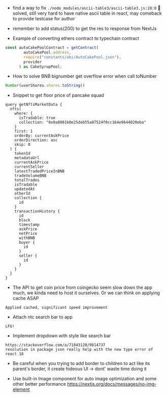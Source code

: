 - find a way to fix `./node_modules/ascii-table3/ascii-table3.js:28:0`
  🤝 solved, still very hard to have native ascii table in react, may comeback to provide testcase for author

- remember to add status(200) to get the res to response from NextJs

- Example of converting ethers contract to typechain contract

```js
const autoCakePoolContract = getContract(
        autoCakePool.address,
        require("constants/abi/AutoCakePool.json"),
        provider
      ) as CakeSyrupPool;
```

- How to solve BNB bignumber get overflow error when call toNumber

```js
Number(userShares.shares.toString()
```

- Snippet to get floor price of pancake squad

```gql
query getNftsMarketData {
  nfts(
    where: {
      isTradable: true
      collection: "0x0a8901b0e25deb55a87524f0cc164e9644020eba"
    }
    first: 1
    orderBy: currentAskPrice
    orderDirection: asc
    skip: 0
  ) {
    tokenId
    metadataUrl
    currentAskPrice
    currentSeller
    latestTradedPriceInBNB
    tradeVolumeBNB
    totalTrades
    isTradable
    updatedAt
    otherId
    collection {
      id
    }
    transactionHistory {
      id
      block
      timestamp
      askPrice
      netPrice
      withBNB
      buyer {
        id
      }
      seller {
        id
      }
    }
  }
}
```

- The API to get coin price from coingecko seem slow down the app much, we kinda need to host it ourselves. Or we can think on applying cache ASAP
```
Applied cached, significant speed improvement
```
- Attach ntc search bar to app
```
LFG!
```

- Implement dropdown with style like search bar
```
https://stackoverflow.com/a/71843120/9814737
resolution in package json really help with the new type error of react 18
```

- Be careful when you trying to add border to children to act like its parent's border, it create hideous UI -> dont' waste time doing it

- Use built-in Image component for auto image optimization and some other better performance https://nextjs.org/docs/messages/no-img-element